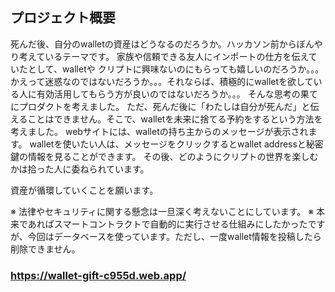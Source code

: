 ## プロジェクト概要
死んだ後、自分のwalletの資産はどうなるのだろうか。ハッカソン前からぼんやり考えているテーマです。
家族や信頼できる友人にインポートの仕方を伝えていたとして、walletや クリプトに興味ないのにもらっても嬉しいのだろうか。。。
かえって迷惑なのではないだろうか。。。それならば、積極的にwalletを欲している人に有効活用してもらう方が良いのではないだろうか。。。
そんな思考の果てにプロダクトを考えました。
ただ、死んだ後に「わたしは自分が死んだ」と伝えることはできません。そこで、walletを未来に捨てる予約をするという方法を考えました。
webサイトには、walletの持ち主からのメッセージが表示されます。
walletを使いたい人は、メッセージをクリックするとwallet addressと秘密鍵の情報を見ることができます。
その後、どのようにクリプトの世界を楽しむかは拾った人に委ねられています。

資産が循環していくことを願います。

※ 法律やセキュリティに関する懸念は一旦深く考えないことにしています。
※ 本来であればスマートコントラクトで自動的に実行させる仕組みにしたかったですが、今回はデータベースを使っています。ただし、一度wallet情報を投稿したら削除できません。


### https://wallet-gift-c955d.web.app/
